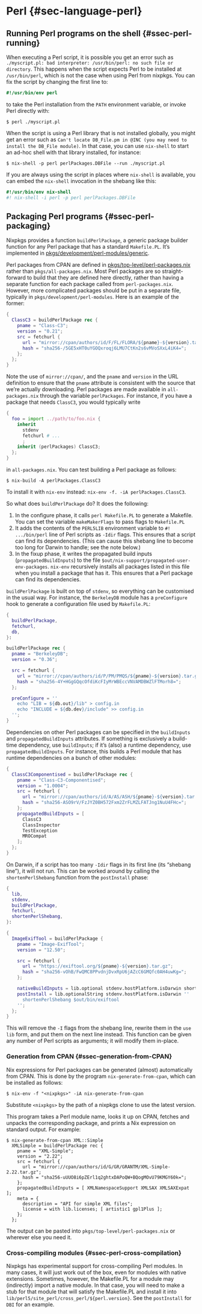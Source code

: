 # Perl {#sec-language-perl}

## Running Perl programs on the shell {#ssec-perl-running}

When executing a Perl script, it is possible you get an error such as `./myscript.pl: bad interpreter: /usr/bin/perl: no such file or directory`. This happens when the script expects Perl to be installed at `/usr/bin/perl`, which is not the case when using Perl from nixpkgs. You can fix the script by changing the first line to:

```perl
#!/usr/bin/env perl
```

to take the Perl installation from the `PATH` environment variable, or invoke Perl directly with:

```ShellSession
$ perl ./myscript.pl
```

When the script is using a Perl library that is not installed globally, you might get an error such as `Can't locate DB_File.pm in @INC (you may need to install the DB_File module)`. In that case, you can use `nix-shell` to start an ad-hoc shell with that library installed, for instance:

```ShellSession
$ nix-shell -p perl perlPackages.DBFile --run ./myscript.pl
```

If you are always using the script in places where `nix-shell` is available, you can embed the `nix-shell` invocation in the shebang like this:

```perl
#!/usr/bin/env nix-shell
#! nix-shell -i perl -p perl perlPackages.DBFile
```

## Packaging Perl programs {#ssec-perl-packaging}

Nixpkgs provides a function `buildPerlPackage`, a generic package builder function for any Perl package that has a standard `Makefile.PL`. It’s implemented in [pkgs/development/perl-modules/generic](https://github.com/NixOS/nixpkgs/blob/master/pkgs/development/perl-modules/generic).

Perl packages from CPAN are defined in [pkgs/top-level/perl-packages.nix](https://github.com/NixOS/nixpkgs/blob/master/pkgs/top-level/perl-packages.nix) rather than `pkgs/all-packages.nix`. Most Perl packages are so straight-forward to build that they are defined here directly, rather than having a separate function for each package called from `perl-packages.nix`. However, more complicated packages should be put in a separate file, typically in `pkgs/development/perl-modules`. Here is an example of the former:

```nix
{
  ClassC3 = buildPerlPackage rec {
    pname = "Class-C3";
    version = "0.21";
    src = fetchurl {
      url = "mirror://cpan/authors/id/F/FL/FLORA/${pname}-${version}.tar.gz";
      hash = "sha256-/5GE5xHT0uYGOQxroqj6LMU7CtKn2s6vMVoSXxL4iK4=";
    };
  };
}
```

Note the use of `mirror://cpan/`, and the `pname` and `version` in the URL definition to ensure that the `pname` attribute is consistent with the source that we’re actually downloading. Perl packages are made available in `all-packages.nix` through the variable `perlPackages`. For instance, if you have a package that needs `ClassC3`, you would typically write

```nix
{
  foo = import ../path/to/foo.nix {
    inherit
      stdenv
      fetchurl # ...
      ;
    inherit (perlPackages) ClassC3;
  };
}
```

in `all-packages.nix`. You can test building a Perl package as follows:

```ShellSession
$ nix-build -A perlPackages.ClassC3
```

To install it with `nix-env` instead: `nix-env -f. -iA perlPackages.ClassC3`.

So what does `buildPerlPackage` do? It does the following:

1. In the configure phase, it calls `perl Makefile.PL` to generate a Makefile. You can set the variable `makeMakerFlags` to pass flags to `Makefile.PL`
2. It adds the contents of the `PERL5LIB` environment variable to `#! .../bin/perl` line of Perl scripts as `-Idir` flags. This ensures that a script can find its dependencies. (This can cause this shebang line to become too long for Darwin to handle; see the note below.)
3. In the fixup phase, it writes the propagated build inputs (`propagatedBuildInputs`) to the file `$out/nix-support/propagated-user-env-packages`. `nix-env` recursively installs all packages listed in this file when you install a package that has it. This ensures that a Perl package can find its dependencies.

`buildPerlPackage` is built on top of `stdenv`, so everything can be customised in the usual way. For instance, the `BerkeleyDB` module has a `preConfigure` hook to generate a configuration file used by `Makefile.PL`:

```nix
{
  buildPerlPackage,
  fetchurl,
  db,
}:

buildPerlPackage rec {
  pname = "BerkeleyDB";
  version = "0.36";

  src = fetchurl {
    url = "mirror://cpan/authors/id/P/PM/PMQS/${pname}-${version}.tar.gz";
    hash = "sha256-4Y+HGgGQqcOfdiKcFIyMrWBEccVNVAMDBWZlFTMorh8=";
  };

  preConfigure = ''
    echo "LIB = ${db.out}/lib" > config.in
    echo "INCLUDE = ${db.dev}/include" >> config.in
  '';
}
```

Dependencies on other Perl packages can be specified in the `buildInputs` and `propagatedBuildInputs` attributes. If something is exclusively a build-time dependency, use `buildInputs`; if it’s (also) a runtime dependency, use `propagatedBuildInputs`. For instance, this builds a Perl module that has runtime dependencies on a bunch of other modules:

```nix
{
  ClassC3Componentised = buildPerlPackage rec {
    pname = "Class-C3-Componentised";
    version = "1.0004";
    src = fetchurl {
      url = "mirror://cpan/authors/id/A/AS/ASH/${pname}-${version}.tar.gz";
      hash = "sha256-ASO9rV/FzJYZ0BH572Fxm2ZrFLMZLFATJng1NuU4FHc=";
    };
    propagatedBuildInputs = [
      ClassC3
      ClassInspector
      TestException
      MROCompat
    ];
  };
}
```

On Darwin, if a script has too many `-Idir` flags in its first line (its “shebang line”), it will not run. This can be worked around by calling the `shortenPerlShebang` function from the `postInstall` phase:

```nix
{
  lib,
  stdenv,
  buildPerlPackage,
  fetchurl,
  shortenPerlShebang,
}:

{
  ImageExifTool = buildPerlPackage {
    pname = "Image-ExifTool";
    version = "12.50";

    src = fetchurl {
      url = "https://exiftool.org/${pname}-${version}.tar.gz";
      hash = "sha256-vOhB/FwQMC8PPvdnjDvxRpU6jAZcC6GMQfc0AH4uwKg=";
    };

    nativeBuildInputs = lib.optional stdenv.hostPlatform.isDarwin shortenPerlShebang;
    postInstall = lib.optionalString stdenv.hostPlatform.isDarwin ''
      shortenPerlShebang $out/bin/exiftool
    '';
  };
}
```

This will remove the `-I` flags from the shebang line, rewrite them in the `use lib` form, and put them on the next line instead. This function can be given any number of Perl scripts as arguments; it will modify them in-place.

### Generation from CPAN {#ssec-generation-from-CPAN}

Nix expressions for Perl packages can be generated (almost) automatically from CPAN. This is done by the program `nix-generate-from-cpan`, which can be installed as follows:

```ShellSession
$ nix-env -f "<nixpkgs>" -iA nix-generate-from-cpan
```

Substitute `<nixpkgs>` by the path of a nixpkgs clone to use the latest version.

This program takes a Perl module name, looks it up on CPAN, fetches and unpacks the corresponding package, and prints a Nix expression on standard output. For example:

```ShellSession
$ nix-generate-from-cpan XML::Simple
  XMLSimple = buildPerlPackage rec {
    pname = "XML-Simple";
    version = "2.22";
    src = fetchurl {
      url = "mirror://cpan/authors/id/G/GR/GRANTM/XML-Simple-2.22.tar.gz";
      hash = "sha256-uUUO8i6pZErl1q2ghtxDAPoQW+BQogMOvU79KMGY60k=";
    };
    propagatedBuildInputs = [ XMLNamespaceSupport XMLSAX XMLSAXExpat ];
    meta = {
      description = "API for simple XML files";
      license = with lib.licenses; [ artistic1 gpl1Plus ];
    };
  };
```

The output can be pasted into `pkgs/top-level/perl-packages.nix` or wherever else you need it.

### Cross-compiling modules {#ssec-perl-cross-compilation}

Nixpkgs has experimental support for cross-compiling Perl modules. In many cases, it will just work out of the box, even for modules with native extensions. Sometimes, however, the Makefile.PL for a module may (indirectly) import a native module. In that case, you will need to make a stub for that module that will satisfy the Makefile.PL and install it into `lib/perl5/site_perl/cross_perl/${perl.version}`. See the `postInstall` for `DBI` for an example.
